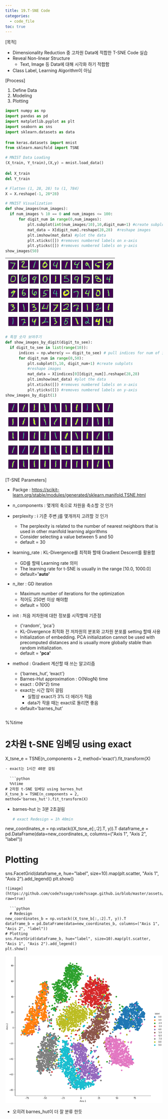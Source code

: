 ```yaml
---
title: 19.T-SNE Code
categories:
  - code_file
toc: true
---
```


[목적]
  - Dimensionality Reduction 중 고차원 Data에 적합한 T-SNE Code 실습
  - Reveal Non-linear Structure
     - Text, Image 등 Data에 대해 시각화 하기 적합함
  - Class Label, Learning Algorithm이 아님

  [Process]
  1. Define Data
  2. Modeling
  3. Plotting
  
  ```python
  import numpy as np
import pandas as pd
import matplotlib.pyplot as plt
import seaborn as sns
import sklearn.datasets as data

from keras.datasets import mnist
from sklearn.manifold import TSNE
```

  ```python
  # MNIST Data Loading
(X_train, Y_train),(X,y) = mnist.load_data()

del X_train
del Y_train
```

  ```python
  # Flatten (1, 28, 28) to (1, 784)
X = X.reshape(-1, 28*28)
```

  ```python
  # MNIST Visualization
def show_images(num_images):
    if num_images % 10 == 0 and num_images <= 100:
        for digit_num in range(0,num_images): 
            plt.subplot(int(num_images/10),10,digit_num+1) #create subplots
            mat_data = X[digit_num].reshape(28,28)  #reshape images
            plt.imshow(mat_data) #plot the data
            plt.xticks([]) #removes numbered labels on x-axis
            plt.yticks([]) #removes numbered labels on y-axis
show_images(50)
```
![image](https://github.com/code7ssage/code7ssage.github.io/blob/master/assets/attached%20file/Pasted%20image%2020240111142557.png?raw=true)

  ```python
  # 특정 숫자 보여주기
def show_images_by_digit(digit_to_see):
    if digit_to_see in list(range(10)):
        indices = np.where(y == digit_to_see) # pull indices for num of interest
        for digit_num in range(0,50): 
            plt.subplot(5,10, digit_num+1) #create subplots
            #reshape images
            mat_data = X[indices[0][digit_num]].reshape(28,28)
            plt.imshow(mat_data) #plot the data
            plt.xticks([]) #removes numbered labels on x-axis
            plt.yticks([]) #removes numbered labels on y-axis
show_images_by_digit(1)
```
![image](https://github.com/code7ssage/code7ssage.github.io/blob/master/assets/attached%20file/Pasted%20image%2020240111142611.png?raw=true)

[T-SNE Parameters]
  - Packge : https://scikit-learn.org/stable/modules/generated/sklearn.manifold.TSNE.html
  - n_components : 몇개의 축으로 차원을 축소할 것 인가
  - perplexity : i 기준 주변 j를 몇개까지 고려할 것 인가
     - The perplexity is related to the number of nearest neighbors that is used in other manifold learning algorithms
     - Consider selecting a value between 5 and 50
     - default = 30
  - learning_rate : KL-Divergence를 최적화 할때 Gradient Descent를 활용함
     - GD를 할때 Learning rate 의미
     - The learning rate for t-SNE is usually in the range [10.0, 1000.0]
     - default=**'auto'**
  - n_iter : GD iteration
     - Maximum number of iterations for the optimization
     - 적어도 250번 이상 해야함
     - default = 1000
  - init : 처음 저차원에 대한 정보를 시작할때 기준점
     - {'random', 'pca'}
     - KL-Divergence 최적화 전 저차원의 분포와 고차원 분포를 setting 할때 사용
     - Initialization of embedding. PCA initialization cannot be used with precomputed distances and is usually more globally stable than random initialization.
     - default = **'pca'**
  - method : Gradient 계산할 때 쓰는 알고리즘
     - {‘barnes_hut’, ‘exact’}
     - Barnes-Hut approximation : O(NlogN) time
     - exact : O(N^2) time
     - exact는 시간 많이 걸림 
        - 실험상 exact가 3% 더 에러가 적음
        - data가 작을 때는 exact로 돌리면 좋음
     - default=’barnes_hut’

	  ```python
  %%time
# 2차원 t-SNE 임베딩 using exact
X_tsne_e = TSNE(n_components = 2, method='exact').fit_transform(X)
```
- exact는 1시간 40분 걸림

  ```python
  %%time
# 2차원 t-SNE 임베딩 using barnes_hut
X_tsne_b = TSNE(n_components = 2, method='barnes_hut').fit_transform(X)
```
- barnes-hut 는 3분 2초걸림

  ```python
  # exact Redesign = 1h 40min
new_coordinates_e = np.vstack((X_tsne_e[:,:2].T, y)).T
dataframe_e = pd.DataFrame(data=new_coordinates_e, columns=("Axis 1", "Axis 2", "label"))
# Plotting
sns.FacetGrid(dataframe_e, hue="label", size=10).map(plt.scatter, "Axis 1", "Axis 2").add_legend()
plt.show()
```
![image](https://github.com/code7ssage/code7ssage.github.io/blob/master/assets/attached%20file/Pasted%20image%2020240111142121.png?raw=true)

  ```python
  # Redesign
new_coordinates_b = np.vstack((X_tsne_b[:,:2].T, y)).T
dataframe_b = pd.DataFrame(data=new_coordinates_b, columns=("Axis 1", "Axis 2", "label"))
# Plotting
sns.FacetGrid(dataframe_b, hue="label", size=10).map(plt.scatter, "Axis 1", "Axis 2").add_legend()
plt.show()
```
![image](https://github.com/code7ssage/code7ssage.github.io/blob/master/assets/attached%20file/Pasted%20image%2020240111142150.png?raw=true)
- 오히려 barnes_hut이 더 잘 분류 한듯
  